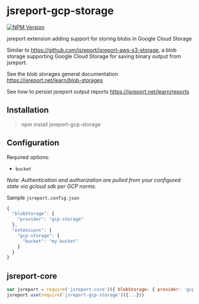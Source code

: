 # jsreport-gcp-storage
[![NPM Version](http://img.shields.io/npm/v/jsreport-gcp-storage.svg?style=flat-square)](https://npmjs.com/package/jsreport-gcp-storage)

 jsreport extension adding support for storing blobs in Google Cloud Storage

Similar to https://github.com/jsreport/jsreport-aws-s3-storage, a blob storage supporting Google Cloud Storage for saving binary output from jsreport.

See the blob storages general documentation https://jsreport.net/learn/blob-storages

See how to persist jsreport output reports https://jsreport.net/learn/reports

## Installation

> npm install jsreport-gcp-storage

## Configuration

Required options:
- `bucket`

_Note: Authentication and authorization are pulled from your configured state via gcloud sdk per GCP norms._

Sample `jsreport.config.json`
```js
{
  "blobStorage": {
    "provider": "gcp-storage"
  },
  "extensions": {
    "gcp-storage": {
      "bucket": "my-bucket"
    }
  }
}
```

## jsreport-core
```js
var jsreport = require('jsreport-core')({ blobStorage: { provider: 'gcp-storage' } })
jsreport.use(require('jsreport-gcp-storage')({...}))
```
